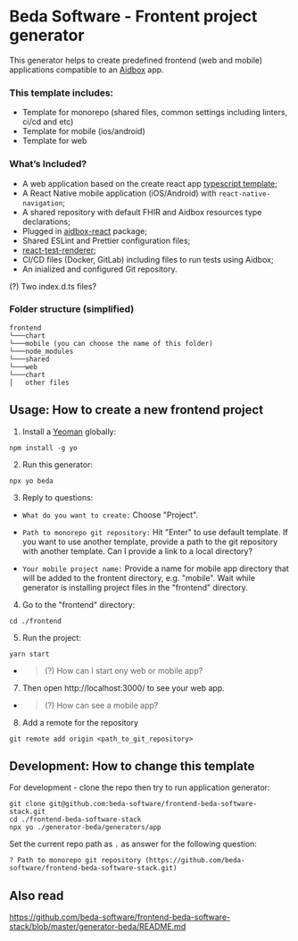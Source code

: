# Beda Software - Frontent project generator

This generator helps to create predefined frontend (web and mobile) applications compatible to an [Aidbox](https://docs.aidbox.app/) app.


### This template includes:

- Template for monorepo (shared files, common settings including linters, ci/cd and etc)
- Template for mobile (ios/android)
- Template for web

### What’s Included?

- A web application based on the create react app [typescript template](https://create-react-app.dev/docs/getting-started#creating-a-typescript-app);
- A React Native mobile application (iOS/Android) with `react-native-navigation`;
- A shared repository with default FHIR and Aidbox resources type declarations;
- Plugged in [aidbox-react](https://github.com/beda-software/aidbox-react) package;
- Shared ESLint and Prettier configuration files;
- [react-test-renderer](https://www.npmjs.com/package/react-test-renderer);
- CI/CD files (Docker, GitLab) including files to run tests using Aidbox;
- An inialized and configured Git repository.

(?) Two index.d.ts files?

### Folder structure (simplified)
```
frontend
└───chart
└───mobile (you can choose the name of this folder)
└───node_modules
└───shared
└───web
└───chart
│   other files
```

## Usage: How to create a new frontend project

1. Install a [Yeoman](https://www.npmjs.com/package/yo) globally:

```
npm install -g yo
```

2. Run this generator:

```
npx yo beda
```

3. Reply to questions:

* ```What do you want to create:``` Choose "Project".

* ```Path to monorepo git repository:``` Hit "Enter" to use default template. If you want to use another template, provide a path to the git repository with another template. Can I provide a link to a local directory?

* ```Your mobile project name:``` Provide a name for mobile app directory that will be added to the frontent directory, e.g. "mobile". Wait while generator is installing project files in the "frontend" directory.

4. Go to the "frontend" directory:
```
cd ./frontend
```

5. Run the project:
```
yarn start
```
- > (?) How can I start ony web or mobile app?

7. Then open http://localhost:3000/ to see your web app.

- > (?) How can see a mobile app?

8. Add a remote for the repository
```
git remote add origin <path_to_git_repository>
```


## Development: How to change this template

For development - clone the repo then try to run application generator:

```
git clone git@github.com:beda-software/frontend-beda-software-stack.git
cd ./frontend-beda-software-stack
npx yo ./generator-beda/generators/app
```

Set the current repo path as `.` as answer for the following question:

```
? Path to monorepo git repository (https://github.com/beda-software/frontend-beda-software-stack.git)
```

## Also read
https://github.com/beda-software/frontend-beda-software-stack/blob/master/generator-beda/README.md
